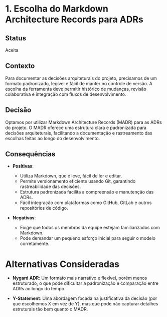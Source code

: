 # 1. Escolha do Markdown Architecture Records para ADRs

## Status

Aceita

## Contexto

Para documentar as decisões arquiteturais do projeto, precisamos de um formato padronizado, legível e fácil de manter no controle de versão. A escolha da ferramenta deve permitir histórico de mudanças, revisão colaborativa e integração com fluxos de desenvolvimento.

## Decisão

Optamos por utilizar Markdown Architecture Records (MADR) para as ADRs do projeto. O MADR oferece uma estrutura clara e padronizada para decisões arquiteturais, facilitando a documentação e rastreamento das escolhas feitas ao longo do desenvolvimento.

## Consequências

- **Positivas**:

  - Utiliza Markdown, que é leve, fácil de ler e editar.
  - Permite versionamento eficiente usando Git, garantindo rastreabilidade das decisões.
  - Estrutura padronizada facilita a compreensão e manutenção das ADRs.
  - Fácil integração com plataformas como GitHub, GitLab e outros repositórios de código.

- **Negativas**:

  - Exige que todos os membros da equipe estejam familiarizados com Markdown.
  - Pode demandar um pequeno esforço inicial para seguir o modelo corretamente.

# Alternativas Consideradas

- **Nygard ADR**: Um formato mais narrativo e flexível, porém menos estruturado, o que pode dificultar a padronização e comparação entre ADRs ao longo do tempo.

- **Y-Statement**: Uma abordagem focada na justificativa da decisão (por que escolhemos X em vez de Y), mas que pode não capturar detalhes estruturais tão bem quanto o MADR.